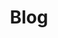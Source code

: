 ---
title: "Blog"
layout: home
permalink: /home/blog/
description: "All of MoeBuTa's articles"
tagline: "All of MoeBuTa's articles"
author_profile: true
pagination:
    enabled: true
    collection:
        - _posts
        - cn
header:
#    overlay_image: "/assets/source/image/header/lake.png"
#    overlay_filter: linear-gradient(rgba(0, 0, 0, 0.2), transparent)
    actions:
        - label: "<i class='fas fa-filter'></i> Categories"
          url: "/home/categories/"
---